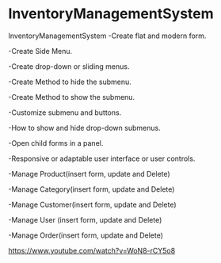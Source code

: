 # InventoryManagementSystem

InventoryManagementSystem
-Create flat and modern form.

-Create Side Menu.

-Create drop-down or sliding menus.

-Create Method to hide the submenu.

-Create Method to show the submenu.

-Customize submenu and buttons.

-How to show and hide drop-down submenus.

-Open child forms in a panel.

-Responsive or adaptable user interface or user controls.

-Manage Product(insert form, update and Delete)

-Manage Category(insert form, update and Delete)

-Manage Customer(insert form, update and Delete)

-Manage User (insert form, update and Delete)

-Manage Order(insert form, update and Delete)

https://www.youtube.com/watch?v=WoN8-rCY5o8
